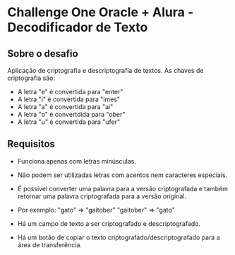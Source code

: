 <h1>Challenge One Oracle + Alura - Decodificador de Texto</h1>


<h2>Sobre o desafio</h2>

Aplicação de criptografia e descriptografia de textos.
As chaves de criptografia são:
 - A letra "e" é convertida para "enter"
 - A letra "i" é convertida para "imes"
 - A letra "a" é convertida para "ai"
 - A letra "o" é convertdida para "ober"
 - A letra "u" é convertida para "ufer"


<h2>Requisitos</h2>

 - Funciona apenas com letras minúsculas.
- Não podem ser utilizadas letras com acentos nem caracteres especiais.
- É possível converter uma palavra para a versão criptografada e também retornar uma palavra criptografada para a versão original.
- Por exemplo:
"gato" => "gaitober"
"gaitober" => "gato"

- Há um campo de texto a ser criptografado e descriptografado.
- Há um botão de copiar o texto criptografado/descriptografado para a área de transferência.


